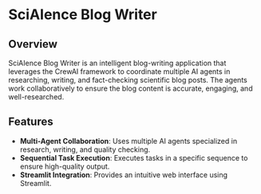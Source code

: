 # SciAIence Blog Writer

## Overview

SciAIence Blog Writer is an intelligent blog-writing application that leverages the CrewAI framework to coordinate multiple AI agents in researching, writing, and fact-checking scientific blog posts. The agents work collaboratively to ensure the blog content is accurate, engaging, and well-researched.

## Features

- **Multi-Agent Collaboration**: Uses multiple AI agents specialized in research, writing, and quality checking.
- **Sequential Task Execution**: Executes tasks in a specific sequence to ensure high-quality output.
- **Streamlit Integration**: Provides an intuitive web interface using Streamlit.

